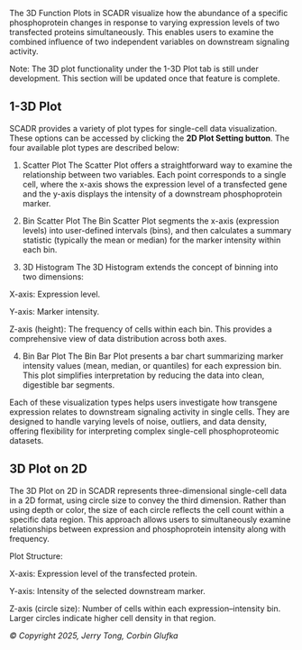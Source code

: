 The 3D Function Plots in SCADR visualize how the abundance of a specific phosphoprotein changes in response to varying expression levels of two transfected proteins simultaneously. This enables users to examine the combined influence of two independent variables on downstream signaling activity.

Note: The 3D plot functionality under the 1-3D Plot tab is still under development. This section will be updated once that feature is complete.

## 1-3D Plot
SCADR provides a variety of plot types for single-cell data visualization. These options can be accessed by clicking the **2D Plot Setting button**. The four available plot types are described below:

1. Scatter Plot
The Scatter Plot offers a straightforward way to examine the relationship between two variables. Each point corresponds to a single cell, where the x-axis shows the expression level of a transfected gene and the y-axis displays the intensity of a downstream phosphoprotein marker.

2. Bin Scatter Plot
The Bin Scatter Plot segments the x-axis (expression levels) into user-defined intervals (bins), and then calculates a summary statistic (typically the mean or median) for the marker intensity within each bin.

3. 3D Histogram
The 3D Histogram extends the concept of binning into two dimensions:

X-axis: Expression level.

Y-axis: Marker intensity.

Z-axis (height): The frequency of cells within each bin. This provides a comprehensive view of data distribution across both axes.

4. Bin Bar Plot
The Bin Bar Plot presents a bar chart summarizing marker intensity values (mean, median, or quantiles) for each expression bin. This plot simplifies interpretation by reducing the data into clean, digestible bar segments.

Each of these visualization types helps users investigate how transgene expression relates to downstream signaling activity in single cells. They are designed to handle varying levels of noise, outliers, and data density, offering flexibility for interpreting complex single-cell phosphoproteomic datasets.

## 3D Plot on 2D
The 3D Plot on 2D in SCADR represents three-dimensional single-cell data in a 2D format, using circle size to convey the third dimension. Rather than using depth or color, the size of each circle reflects the cell count within a specific data region. This approach allows users to simultaneously examine relationships between expression and phosphoprotein intensity along with frequency.

Plot Structure:

X-axis: Expression level of the transfected protein.

Y-axis: Intensity of the selected downstream marker.

Z-axis (circle size): Number of cells within each expression–intensity bin. Larger circles indicate higher cell density in that region.


*© Copyright 2025, Jerry Tong, Corbin Glufka*
